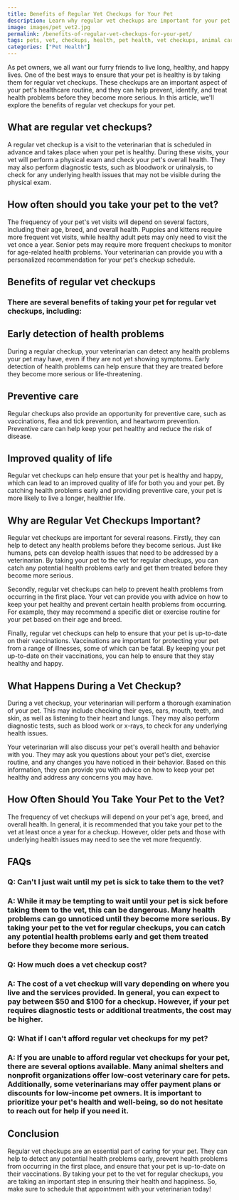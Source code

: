 ```yaml
---
title: Benefits of Regular Vet Checkups for Your Pet
description: Learn why regular vet checkups are important for your pet's health and well-being. Find out what to expect during a typical checkup and how it can benefit your furry friend.
image: images/pet_vet2.jpg
permalink: /benefits-of-regular-vet-checkups-for-your-pet/
tags: pets, vet, checkups, health, pet health, vet checkups, animal care
categories: ["Pet Health"]
---
```


As pet owners, we all want our furry friends to live long, healthy, and happy lives. One of the best ways to ensure that your pet is healthy is by taking them for regular vet checkups. These checkups are an important aspect of your pet's healthcare routine, and they can help prevent, identify, and treat health problems before they become more serious. In this article, we'll explore the benefits of regular vet checkups for your pet.

## What are regular vet checkups?

A regular vet checkup is a visit to the veterinarian that is scheduled in advance and takes place when your pet is healthy. During these visits, your vet will perform a physical exam and check your pet's overall health. They may also perform diagnostic tests, such as bloodwork or urinalysis, to check for any underlying health issues that may not be visible during the physical exam.

## How often should you take your pet to the vet?

The frequency of your pet's vet visits will depend on several factors, including their age, breed, and overall health. Puppies and kittens require more frequent vet visits, while healthy adult pets may only need to visit the vet once a year. Senior pets may require more frequent checkups to monitor for age-related health problems. Your veterinarian can provide you with a personalized recommendation for your pet's checkup schedule.

## Benefits of regular vet checkups
### There are several benefits of taking your pet for regular vet checkups, including:

## Early detection of health problems

During a regular checkup, your veterinarian can detect any health problems your pet may have, even if they are not yet showing symptoms. Early detection of health problems can help ensure that they are treated before they become more serious or life-threatening.

## Preventive care

Regular checkups also provide an opportunity for preventive care, such as vaccinations, flea and tick prevention, and heartworm prevention. Preventive care can help keep your pet healthy and reduce the risk of disease.

## Improved quality of life

Regular vet checkups can help ensure that your pet is healthy and happy, which can lead to an improved quality of life for both you and your pet. By catching health problems early and providing preventive care, your pet is more likely to live a longer, healthier life.

## Why are Regular Vet Checkups Important?

Regular vet checkups are important for several reasons. Firstly, they can help to detect any health problems before they become serious. Just like humans, pets can develop health issues that need to be addressed by a veterinarian. By taking your pet to the vet for regular checkups, you can catch any potential health problems early and get them treated before they become more serious.

Secondly, regular vet checkups can help to prevent health problems from occurring in the first place. Your vet can provide you with advice on how to keep your pet healthy and prevent certain health problems from occurring. For example, they may recommend a specific diet or exercise routine for your pet based on their age and breed.

Finally, regular vet checkups can help to ensure that your pet is up-to-date on their vaccinations. Vaccinations are important for protecting your pet from a range of illnesses, some of which can be fatal. By keeping your pet up-to-date on their vaccinations, you can help to ensure that they stay healthy and happy.

## What Happens During a Vet Checkup?

During a vet checkup, your veterinarian will perform a thorough examination of your pet. This may include checking their eyes, ears, mouth, teeth, and skin, as well as listening to their heart and lungs. They may also perform diagnostic tests, such as blood work or x-rays, to check for any underlying health issues.

Your veterinarian will also discuss your pet's overall health and behavior with you. They may ask you questions about your pet's diet, exercise routine, and any changes you have noticed in their behavior. Based on this information, they can provide you with advice on how to keep your pet healthy and address any concerns you may have.

## How Often Should You Take Your Pet to the Vet?

The frequency of vet checkups will depend on your pet's age, breed, and overall health. In general, it is recommended that you take your pet to the vet at least once a year for a checkup. However, older pets and those with underlying health issues may need to see the vet more frequently.

## FAQs
### Q: Can't I just wait until my pet is sick to take them to the vet?

### A: While it may be tempting to wait until your pet is sick before taking them to the vet, this can be dangerous. Many health problems can go unnoticed until they become more serious. By taking your pet to the vet for regular checkups, you can catch any potential health problems early and get them treated before they become more serious.

### Q: How much does a vet checkup cost?

### A: The cost of a vet checkup will vary depending on where you live and the services provided. In general, you can expect to pay between $50 and $100 for a checkup. However, if your pet requires diagnostic tests or additional treatments, the cost may be higher.

### Q: What if I can't afford regular vet checkups for my pet?

### A: If you are unable to afford regular vet checkups for your pet, there are several options available. Many animal shelters and nonprofit organizations offer low-cost veterinary care for pets. Additionally, some veterinarians may offer payment plans or discounts for low-income pet owners. It is important to prioritize your pet's health and well-being, so do not hesitate to reach out for help if you need it.

## Conclusion

Regular vet checkups are an essential part of caring for your pet. They can help to detect any potential health problems early, prevent health problems from occurring in the first place, and ensure that your pet is up-to-date on their vaccinations. By taking your pet to the vet for regular checkups, you are taking an important step in ensuring their health and happiness. So, make sure to schedule that appointment with your veterinarian today!
